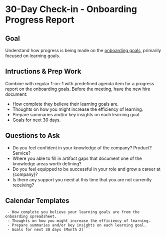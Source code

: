 # 30-Day Check-in - Onboarding Progress Report

## Goal
Understand how progress is being made on the [onboarding goals](../Onboarding/), primarily focused on learning goals.

## Intructions & Prep Work
Combine with regular 1-on-1 with predefined agenda item for a progress report on the onboarding goals. Before the meeting, have the new hire document:

- How complete they believe their learning goals are.
- Thoughts on how you might increase the efficiency of learning.
- Prepare summaries and/or key insights on each learning goal.
- Goals for next 30 days.

## Questions to Ask

- Do you feel confident in your knowledge of the company? Product? Service?
- Where you able to fill in artifact gaps that document one of the knowledge areas worth defining?
- Do you feel equipped to be successful in your role and grow a career at {company}?
- Is there any support you need at this time that you are not currently receiving?

## Calendar Templates
```Before the meeting, have the following documented: 
 - How complete you believe your learning goals are from the onboarding spreadsheet. 
 - Thoughts on how you might increase the efficiency of learning. 
 - Prepare summaries and/or key insights on each learning goal. 
 - Goals for next 30 days (Month 2)```
